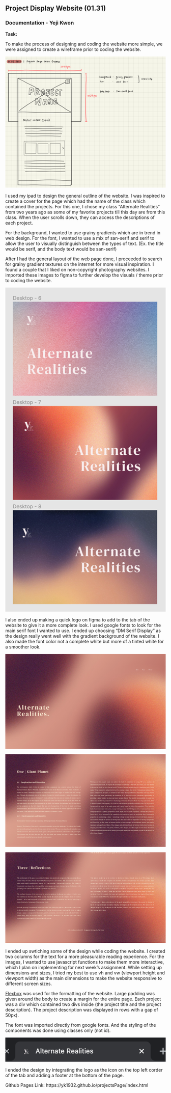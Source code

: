 ## Project Display Website (01.31) #

### Documentation - Yeji Kwon #

<b>Task:</b>
<p>To make the process of designing and coding the website more simple, we were assigned to create a wireframe prior to coding the website.</p>

![alt text](https://github.com/yk1932/connectionsLab/blob/main/projectPage/Screen%20Shot%202022-02-06%20at%201.08.06%20PM.png)

<p>I used my ipad to design the general outline of the website. I was inspired to create a cover for the page which had the name of the class which contained the projects. For this one, I chose my class “Alternate Realities” from two years ago as some of my favorite projects till this day are from this class. When the user scrolls down, they can access the descriptions of each project.</p>

<p>For the background, I wanted to use grainy gradients which are in trend in web design. For the font, I wanted to use a mix of san-serif and serif to allow the user to visually distinguish between the types of text. (Ex. the title would be serif, and the body text would be san-serif)</p>

<p>After I had the general layout of the web page done, I proceeded to search for grainy gradient textures on the internet for more visual inspiration. I found a couple that I liked on non-copyright photography websites. I imported these images to figma to further develop the visuals / theme prior to coding the website.</p>

![alt text](https://github.com/yk1932/connectionsLab/blob/main/projectPage/Screen%20Shot%202022-02-06%20at%201.08.21%20PM.png)

<p>I also ended up making a quick logo on figma to add to the tab of the website to give it a more complete look. I used google fonts to look for the main serif font I wanted to use. I ended up choosing “DM Serif Display” as the design really went well with the gradient background of the website. I also made the font color not a complete white but more of a tinted white for a smoother look.</p>


![alt text](https://github.com/yk1932/connectionsLab/blob/main/projectPage/Screen%20Shot%202022-02-06%20at%201.08.40%20PM.png)

![alt text](https://github.com/yk1932/connectionsLab/blob/main/projectPage/Screen%20Shot%202022-02-06%20at%201.08.49%20PM.png)

![alt text](https://github.com/yk1932/connectionsLab/blob/main/projectPage/Screen%20Shot%202022-02-06%20at%201.09.00%20PM.png)

<p>I ended up swtiching some of the design while coding the website. I created two columns for the text for a more pleasurable reading experience. For the images, I wanted to use javascript functions to make them more interactive, which I plan on implementing for next week’s assignment. While setting up dimensions and sizes, I tried my best to use vh and vw (viewport height and viewport width) as the main dimensions to make the website responsive to different screen sizes.
</p>

<p><u>Flexbox</u> was used for the formatting of the website. Large padding was given around the body to create a margin for the entire page. Each project was a div which contained two divs inside (the project title and the project description). The project description was displayed in rows with a gap of 50px).</p>

<p>The font was imported directly from google fonts. And the styling of the components was done using classes only (not id).</p>

![alt text](https://github.com/yk1932/connectionsLab/blob/main/projectPage/Screen%20Shot%202022-02-06%20at%201.09.07%20PM.png)

<p>I ended the design by integrating the logo as the icon on the top left corder of the tab and adding a footer at the bottom of the page.</p>

<p>Github Pages Link: https://yk1932.github.io/projectsPage/index.html</p>
